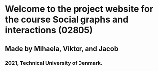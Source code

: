 # Welcome to the project website for the course Social graphs and interactions (02805)
## Made by Mihaela, Viktor, and Jacob
### 2021, Technical University of Denmark.
